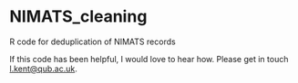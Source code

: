 # NIMATS_cleaning
R code for deduplication of NIMATS records

If this code has been helpful, I would love to hear how.  Please get in touch l.kent@qub.ac.uk.
